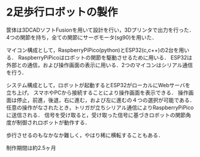 # 2足歩行ロボットの製作


筐体は3DCADソフトFusionを用いて設計を行い，3Dプリンタで出力を行った．
4つの関節を持ち，全ての関節にサーボモータ(sg90)を用いた．

マイコン構成として，RaspberryPiPico(python)とESP32(c,c++)の2台を用いる．
RaspberryPiPicoはロボットの関節を駆動させるために用いる．
ESP32は外部との通信，および操作画面の表示に用いる．2つのマイコンはシリアル通信を行う．

システム構成として，ロボットが起動するとESP32がローカルにWebサーバを立ち上げ，
スマホやPCから接続することにより操作画面を表示できる．
操作画面は停止，前進，後退，右に進む，および左に進むの４つの選択が可能である．
任意の操作がなされたとき，トリガが立ちシリアル通信によりRaspberryPiPicoに送信される．
信号を受け取ると，受け取った信号に基づきロボットの関節角度が制御されロボットが動作する．

歩行させるのもなかなか難しく，やはり稀に横転することもある．

制作期間は約2.5ヶ月
